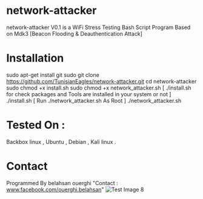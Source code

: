 # network-attacker
network-attacker V0.1 is a WiFi Stress Testing Bash Script Program Based on Mdk3 [Beacon Flooding & Deauthentication Attack]
# Installation
sudo apt-get install git
sudo git clone https://github.com/TunisianEagles/network-attacker.git
cd network-attacker
sudo chmod +x install.sh
sudo chmod +x network_attacker.sh
[ ./install.sh for check packages and Tools are installed in your system or not ]
./install.sh
[ Run ./network_attacker.sh As Root ]
./network_attacker.sh
# Tested On :
Backbox linux , Ubuntu , Debian , Kali linux .
# Contact
Programmed By belahsan ouerghi "Contact : www.facebook.com/ouerghi.belahsan"
![Test Image 8](https://raw.githubusercontent.com/TunisianEagles/network-attacker/master/Screenshot_2018-09-21_15-50-29.png)
